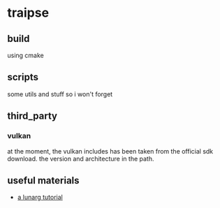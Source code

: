 # traipse

## build

using cmake

## scripts

some utils and stuff so i won't forget

## third_party

### vulkan

at the moment, the vulkan includes has been taken from the official sdk download.
the version and architecture in the path.

## useful materials

- [a lunarg tutorial](https://vulkan.lunarg.com/doc/view/1.2.135.0/linux/tutorial/html/index.html)
